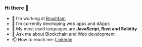 ### Hi there 👋

- 🔭 I’m working at [Brushfam](https://github.com/Brushfam)
- 🌱 I’m currently developing web apps and dApps
- 👾 My most used languages are **JavaScript, Rust and Solidity**
- 💬 Ask me about Blockchain and Web development
- 📫 How to reach me: [Linkedin](https://www.linkedin.com/in/tsaruk-olexandr/)

